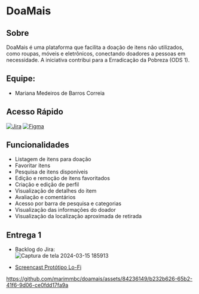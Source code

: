 # DoaMais

## Sobre
DoaMais é uma plataforma que facilita a doação de itens não utilizados, como roupas, móveis e eletrônicos, conectando doadores a pessoas em necessidade. A iniciativa contribui para a Erradicação da Pobreza (ODS 1).

## Equipe:
- Mariana Medeiros de Barros Correia

## Acesso Rápido

[![Jira](https://img.shields.io/badge/Jira-Access-blue?logo=jira)](https://mmbc.atlassian.net/jira/software/projects/DOA/boards/1)
[![Figma](https://img.shields.io/badge/Figma-Design-f24e1e?logo=figma)](https://www.figma.com/file/3xpkRtr3yYBWKGcrymAvKm/Doa%2B?type=design&node-id=0-1&mode=design&t=cGJXWJcvnYpWctTf-0)

## Funcionalidades

- Listagem de itens para doação
- Favoritar itens
- Pesquisa de itens disponíveis
- Edição e remoção de itens favoritados
- Criação e edição de perfil
- Visualização de detalhes do item
- Avaliação e comentários
- Acesso por barra de pesquisa e categorias
- Visualização das informações do doador
- Visualização da localização aproximada de retirada

## Entrega 1

- Backlog do Jira:  
  ![Captura de tela 2024-03-15 185913](https://github.com/marimmbc/doamais/assets/84236149/7414220f-ed44-404f-acee-920ac30ebad3)

- [Screencast Protótipo Lo-Fi](https://youtu.be/8EqemuuyNWM)

https://github.com/marimmbc/doamais/assets/84236149/b232b626-65b2-41f6-9d06-ce0fdd17fa9a
